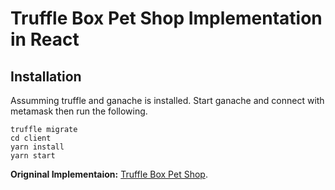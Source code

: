 # Truffle Box Pet Shop Implementation in React

## Installation

Assumming truffle and ganache is installed. Start ganache and connect with metamask then run the following.

```shell
truffle migrate
cd client
yarn install
yarn start
```

**Origninal Implementaion:** [Truffle Box Pet Shop](https://github.com/truffle-box/pet-shop-box).
